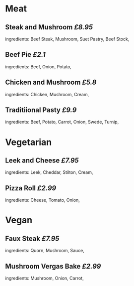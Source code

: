 # Meat
## Steak and Mushroom       *£8.95*
ingredients: Beef Steak, Mushroom, Suet Pastry, Beef Stock,
## Beef Pie       *£2.1*
ingredients: Beef, Onion, Potato,
## Chicken and Mushroom       *£5.8*
ingredients: Chicken, Mushroom, Cream,
## Traditiional Pasty       *£9.9*
ingredients: Beef, Potato, Carrot, Onion, Swede, Turnip,
# Vegetarian
## Leek and Cheese       *£7.95*
ingredients: Leek, Cheddar, Stilton, Cream,
## Pizza Roll       *£2.99*
ingredients: Cheese, Tomato, Onion,
# Vegan
## Faux Steak       *£7.95*
ingredients: Quorn, Mushroom, Sauce,
## Mushroom Vergas Bake       *£2.99*
ingredients: Mushroom, Onion, Carrot,
